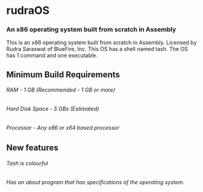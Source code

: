 # rudraOS
### An x86 operating system built from scratch in Assembly
This is an x86 operating system built from scratch in Assembly. Licensed by Rudra Saraswat of BlueFire, Inc.
This OS has a shell named tash. The OS has 1 command and one executable.

## Minimum Build Requirements
###### RAM - 1 GB (Recommended - 1 GB or more)
###### Hard Disk Space - 5 GBs (Estimated)
###### Processor - Any x86 or x64 based processor

## New features
###### Tash is colourful
###### Has an about program that has specifications of the operating system.
